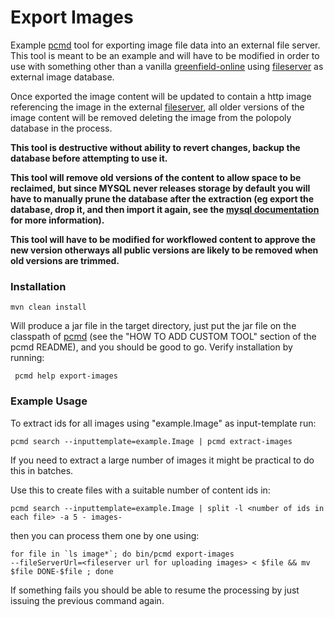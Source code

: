 Export Images
==============

[fileserver]: https://github.com/polopolyps/fileserver "Fileserver"
[greenfield-online]: https://github.com/atex-polopoly/greenfield-online "Greenfield online"
[pcmd]: https://github.com/polopolyps/pcmd "pcmd"
[mysql documentation]:
http://dev.mysql.com/doc/refman/5.6/en/innodb-data-log-reconfiguration.html
"Mysql documentation"

Example [pcmd][] tool for exporting image file data into an external
file server. This tool is meant to be an example and will have to be
modified in order to use with something other than a vanilla
[greenfield-online][] using [fileserver][] as external image database.

Once exported the image content will be updated to contain a http
image referencing the image in the external [fileserver][], all older
versions of the image content will be removed deleting the image from
the polopoly database in the process.

**This tool is destructive without ability to revert changes, backup
   the database before attempting to use it.**

**This tool will remove old versions of the content to allow space to
be reclaimed, but since MYSQL never releases storage by default you
will have to manually prune the database after the extraction (eg
export the database, drop it, and then import it again, see the
[mysql documentation][] for more information).**

**This tool will have to be modified for workflowed content to approve
the new version otherways all public versions are likely to be removed
when old versions are trimmed.**


### Installation

    mvn clean install

Will produce a jar file in the target directory, just put the jar file
on the classpath of [pcmd][] (see the "HOW TO ADD CUSTOM TOOL" section of the pcmd README), and you should be good to go. Verify
installation by running:

     pcmd help export-images

### Example Usage

To extract ids for all images using "example.Image" as input-template run:

    pcmd search --inputtemplate=example.Image | pcmd extract-images

If you need to extract a large number of images it might be practical to
do this in batches.

Use this to create files with a suitable number of content ids in:

    pcmd search --inputtemplate=example.Image | split -l <number of ids in each file> -a 5 - images-

then you can process them one by one using:

    for file in `ls image*`; do bin/pcmd export-images
    --fileServerUrl=<fileserver url for uploading images> < $file && mv $file DONE-$file ; done

If something fails you should be able to resume the processing by just
issuing the previous command again.
